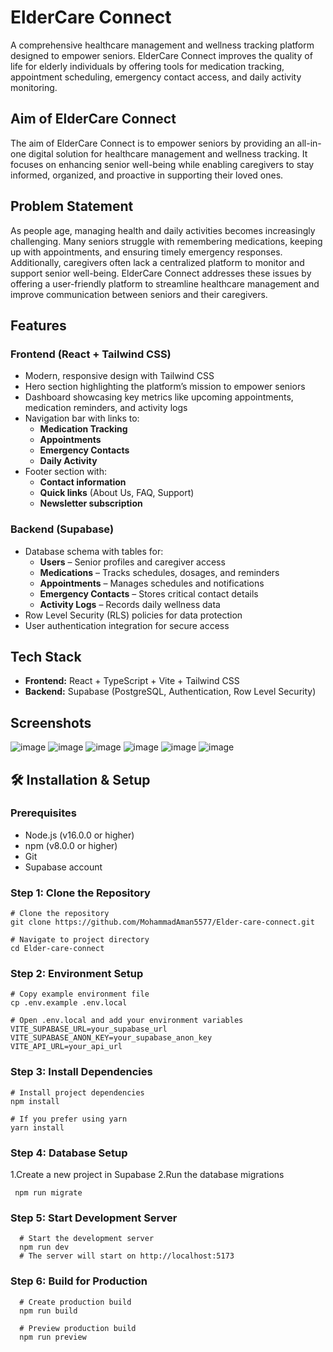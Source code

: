 # ElderCare Connect

A comprehensive healthcare management and wellness tracking platform designed to empower seniors. ElderCare Connect improves the quality of life for elderly individuals by offering tools for medication tracking, appointment scheduling, emergency contact access, and daily activity monitoring.

## Aim of ElderCare Connect

The aim of ElderCare Connect is to empower seniors by providing an all-in-one digital solution for healthcare management and wellness tracking. It focuses on enhancing senior well-being while enabling caregivers to stay informed, organized, and proactive in supporting their loved ones.

## Problem Statement

As people age, managing health and daily activities becomes increasingly challenging. Many seniors struggle with remembering medications, keeping up with appointments, and ensuring timely emergency responses. Additionally, caregivers often lack a centralized platform to monitor and support senior well-being. ElderCare Connect addresses these issues by offering a user-friendly platform to streamline healthcare management and improve communication between seniors and their caregivers.

## Features

### Frontend (React + Tailwind CSS)

- Modern, responsive design with Tailwind CSS
- Hero section highlighting the platform’s mission to empower seniors
- Dashboard showcasing key metrics like upcoming appointments, medication reminders, and activity logs
- Navigation bar with links to:
  - **Medication Tracking**
  - **Appointments**
  - **Emergency Contacts**
  - **Daily Activity**
- Footer section with:
  - **Contact information**
  - **Quick links** (About Us, FAQ, Support)
  - **Newsletter subscription**

### Backend (Supabase)

- Database schema with tables for:
  - **Users** – Senior profiles and caregiver access
  - **Medications** – Tracks schedules, dosages, and reminders
  - **Appointments** – Manages schedules and notifications
  - **Emergency Contacts** – Stores critical contact details
  - **Activity Logs** – Records daily wellness data
- Row Level Security (RLS) policies for data protection
- User authentication integration for secure access

## Tech Stack

- **Frontend:** React + TypeScript + Vite + Tailwind CSS
- **Backend:** Supabase (PostgreSQL, Authentication, Row Level Security)

## Screenshots

![image](https://github.com/user-attachments/assets/d43fbfdc-6cd9-41e4-bf54-e3382eafdb5f)
![image](https://github.com/user-attachments/assets/3b53024a-9ebd-4792-a96d-bea4b5c29da3)
![image](https://github.com/user-attachments/assets/1a1a7f85-2c4b-4088-be6c-de20e351d3bc)
![image](https://github.com/user-attachments/assets/9ceacb3a-29b1-407d-887e-448584338530)
![image](https://github.com/user-attachments/assets/6cd13750-73eb-4ad6-b6f7-5c1cb618e6c9)
![image](https://github.com/user-attachments/assets/6f63d3b7-9a65-4e88-b842-b8607ff4112c)


## 🛠 Installation & Setup

### Prerequisites
- Node.js (v16.0.0 or higher)
- npm (v8.0.0 or higher)
- Git
- Supabase account

### Step 1: Clone the Repository
    
    # Clone the repository
    git clone https://github.com/MohammadAman5577/Elder-care-connect.git

    # Navigate to project directory
    cd Elder-care-connect


### Step 2: Environment Setup
    
    # Copy example environment file
    cp .env.example .env.local

    # Open .env.local and add your environment variables
    VITE_SUPABASE_URL=your_supabase_url
    VITE_SUPABASE_ANON_KEY=your_supabase_anon_key
    VITE_API_URL=your_api_url
### Step 3: Install Dependencies
    
    # Install project dependencies
    npm install

    # If you prefer using yarn
    yarn install
### Step 4: Database Setup

 1.Create a new project in Supabase
 2.Run the database migrations

     
     npm run migrate

### Step 5: Start Development Server
      
      # Start the development server
      npm run dev
      # The server will start on http://localhost:5173
### Step 6: Build for Production
      
      # Create production build
      npm run build

      # Preview production build
      npm run preview

